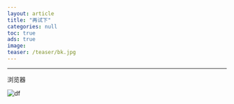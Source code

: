 ```yaml
---
layout: article
title: "再试下"
categories: null
toc: true
ads: true
image:
teaser: /teaser/bk.jpg
---
```


---

浏览器

![df](https://github.com/storage201602/storage201602/blob/master/chenyifan2016/_posts/null/2016-09-30-20160930202101null.md/IMG_20160927_224621.jpg?raw=true)

